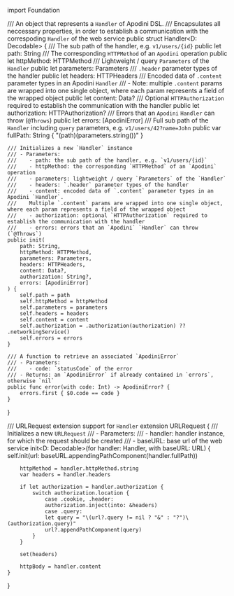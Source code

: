 import Foundation

/// An object that represents a `Handler` of Apodini DSL.
/// Encapsulates all neccessary properties, in order to establish a communication with the correspoding `Handler` of the web service
public struct Handler<D: Decodable> {
    /// The sub path of the handler, e.g. `v1/users/{id}`
    public let path: String
    /// The corresponding `HTTPMethod` of an `Apodini` operation
    public let httpMethod: HTTPMethod
    /// Lightweight / query `Parameters` of the `Handler`
    public let parameters: Parameters
    /// `.header` parameter types of the handler
    public let headers: HTTPHeaders
    /// Encoded data of `.content` parameter types in an Apodini `Handler`
    /// - Note: multiple `.content` params are wrapped into one single object, where each param represents a field of the wrapped object
    public let content: Data?
    /// Optional `HTTPAuthorization` required to establish the communication with the handler
    public let authorization: HTTPAuthorization?
    /// Errors that an `Apodini` `Handler` can throw (`@Throws`)
    public let errors: [ApodiniError]
    /// Full sub path of the `Handler` including `query` parameters, e.g. `v1/users/42?name=John`
    public var fullPath: String {
        "\(path)\(parameters.string())"
    }
    
    /// Initializes a new `Handler` instance
    /// - Parameters:
    ///    - path: the sub path of the handler, e.g. `v1/users/{id}`
    ///    - httpMethod: the corresponding `HTTPMethod` of an `Apodini` operation
    ///    - parameters: lightweight / query `Parameters` of the `Handler`
    ///    - headers: `.header` parameter types of the handler
    ///    - content: encoded data of `.content` parameter types in an Apodini `Handler`.
    ///    Multiple `.content` params are wrapped into one single object, where each param represents a field of the wrapped object
    ///    - authorization: optional `HTTPAuthorization` required to establish the communication with the handler
    ///    - errors: errors that an `Apodini` `Handler` can throw (`@Throws`)
    public init(
        path: String,
        httpMethod: HTTPMethod,
        parameters: Parameters,
        headers: HTTPHeaders,
        content: Data?,
        authorization: String?,
        errors: [ApodiniError]
    ) {
        self.path = path
        self.httpMethod = httpMethod
        self.parameters = parameters
        self.headers = headers
        self.content = content
        self.authorization = .authorization(authorization) ?? .networkingService()
        self.errors = errors
    }
    
    /// A function to retrieve an associated `ApodiniError`
    /// - Parameters:
    ///    - code: `statusCode` of the error
    /// - Returns: an `ApodiniError` if already contained in `errors`, otherwise `nil`
    public func error(with code: Int) -> ApodiniError? {
        errors.first { $0.code == code }
    }
}

/// URLRequest extension support for `Handler`
extension URLRequest {
    /// Initializes a new `URLRequest`
    /// - Parameters:
    ///    - handler: handler instance, for which the request should be created
    ///    - baseURL: base url of the web service
    init<D: Decodable>(for handler: Handler<D>, with baseURL: URL) {
        self.init(url: baseURL.appendingPathComponent(handler.fullPath))
        
        httpMethod = handler.httpMethod.string
        var headers = handler.headers
        
        if let authorization = handler.authorization {
            switch authorization.location {
                case .cookie, .header:
                authorization.inject(into: &headers)
                case .query:
                let query = "\(url?.query != nil ? "&" : "?")\(authorization.query)"
                url?.appendPathComponent(query)
            }
        }
        
        set(headers)
        
        httpBody = handler.content
    }
}
